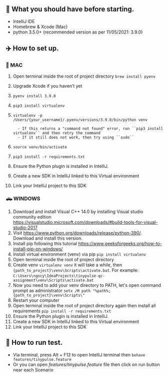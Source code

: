 🍕 What you should have before starting.
-------------------------------------

* IntelliJ IDE
* Homebrew & Xcode (Mac)
* python 3.5.0+ (recommended version as per 11/05/2021: 3.9.0)

✈️ How to set up.
-------------------------------------
### 🚀 MAC
1. Open terminal inside the root of project directory ``brew install pyenv``
3. Upgrade Xcode if you haven’t yet
4. ``pyenv install 3.9.0``
5. ``pip3 install virtualenv``
6. ``virtualenv -p /Users/{your_username}/.pyenv/versions/3.9.0/bin/python venv``

         - If this returns a "command not found" error, run ``pip3 install virtualenv`` and then retry the command
         - If it still does not work, then try using ``sudo``

7. ``source venv/bin/activate``
8. ``pip3 install -r requirements.txt``
9. Ensure the Python plugin is installed in IntelliJ.
10. Create a new SDK in IntelliJ linked to this Virtual environment
11. Link your IntelliJ project to this SDK

### 🛻 WINDOWS
1. Download and install Visual C++ 14.0 by installing Visual studio community edition https://visualstudio.microsoft.com/downloads/#build-tools-for-visual-studio-2017
2. Visit https://www.python.org/downloads/release/python-390/. Download and install this version.
3. Install pip following this tutorial https://www.geeksforgeeks.org/how-to-install-pip-on-windows/
4. Install virtual environment (venv) via pip ``pip install virtualenv``
5. Open terminal inside the root of project directory
6. Create venv ``virtualenv venv`` it will take a while, then ``{path_to_project}\venv\Scripts\activate.bat``. For example: ``C:\Users\ngocy\IdeaProjects\tinypulse-qc-assignment\venv\Scripts\activate.bat``
7. Now you need to add your venv directory to PATH, let's open command prompt as administrator ``setx /M path "%path%;{path_to_project}\venv\Scripts\"``
8. Restart your computer
9. Open terminal inside the root of project directory again then install all requirements ``pip install -r requirements.txt``
10. Ensure the Python plugin is installed in IntelliJ.
11. Create a new SDK in IntelliJ linked to this Virtual environment
12. Link your IntelliJ project to this SDK

🍵 How to run test.
-------------------------------------
* Via terminal, press Alt + F12 to open IntelliJ terminal then ``behave features/tinypulse.feature``
* Or you can open _features/tinypulse.feature_ file then click on run button near each Scenario

